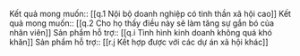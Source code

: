Kết quả mong muốn:: [[q.1 Nội bộ doanh nghiệp có tinh thần xã hội cao]]
Kết quả mong muốn:: [[q.2 Cho họ thấy điều này sẽ làm tăng sự gắn bó của nhân viên]]
Sản phẩm hỗ trợ:: [[q.i Tình hình kinh doanh không quá khó khăn]] 
Sản phẩm hỗ trợ:: [[r.j Kết hợp được với các dự án xã hội khác]]